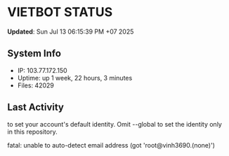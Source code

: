 # VIETBOT STATUS
**Updated**: Sun Jul 13 06:15:39 PM +07 2025

## System Info
- IP: 103.77.172.150
- Uptime: up 1 week, 22 hours, 3 minutes
- Files: 42029

## Last Activity

to set your account's default identity.
Omit --global to set the identity only in this repository.

fatal: unable to auto-detect email address (got 'root@vinh3690.(none)')
